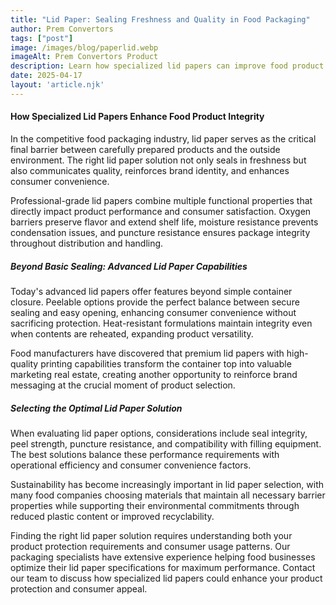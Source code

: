 ```yaml
---
title: "Lid Paper: Sealing Freshness and Quality in Food Packaging"
author: Prem Convertors
tags: ["post"]
image: /images/blog/paperlid.webp
imageAlt: Prem Convertors Product
description: Learn how specialized lid papers can improve food product safety, extend shelf life, enhance consumer convenience, and strengthen your brand presentation.
date: 2025-04-17
layout: 'article.njk'
---
```


#### How Specialized Lid Papers Enhance Food Product Integrity

In the competitive food packaging industry, lid paper serves as the critical final barrier between carefully prepared products and the outside environment. The right lid paper solution not only seals in freshness but also communicates quality, reinforces brand identity, and enhances consumer convenience.

Professional-grade lid papers combine multiple functional properties that directly impact product performance and consumer satisfaction. Oxygen barriers preserve flavor and extend shelf life, moisture resistance prevents condensation issues, and puncture resistance ensures package integrity throughout distribution and handling.

##### Beyond Basic Sealing: Advanced Lid Paper Capabilities

Today's advanced lid papers offer features beyond simple container closure. Peelable options provide the perfect balance between secure sealing and easy opening, enhancing consumer convenience without sacrificing protection. Heat-resistant formulations maintain integrity even when contents are reheated, expanding product versatility.

Food manufacturers have discovered that premium lid papers with high-quality printing capabilities transform the container top into valuable marketing real estate, creating another opportunity to reinforce brand messaging at the crucial moment of product selection.

##### Selecting the Optimal Lid Paper Solution

When evaluating lid paper options, considerations include seal integrity, peel strength, puncture resistance, and compatibility with filling equipment. The best solutions balance these performance requirements with operational efficiency and consumer convenience factors.

Sustainability has become increasingly important in lid paper selection, with many food companies choosing materials that maintain all necessary barrier properties while supporting their environmental commitments through reduced plastic content or improved recyclability.

Finding the right lid paper solution requires understanding both your product protection requirements and consumer usage patterns. Our packaging specialists have extensive experience helping food businesses optimize their lid paper specifications for maximum performance. Contact our team to discuss how specialized lid papers could enhance your product protection and consumer appeal.